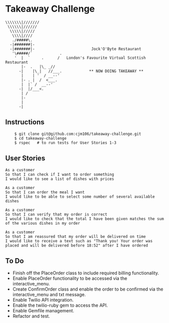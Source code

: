 Takeaway Challenge
==================

    \\\\\\\|///////
     \\\\\\|//////
      \\\\\|/////
       \\\\|////
       ./#####\.
      -|#######|-
      -|#######|-                         Jock'O'Byte Restaurant
       '\#####/`            .    
        '  |  `     .      /   London's Favourite Virtual Scottish Restaurant
           |-  .   |\_ _//              
          -|    |\_|   //___.            ** NOW DOING TAKEAWAY **
           |    | '  / __--'
           |- . |  /  <___.
           |  |` /  __--'
          -|  |/___<.
           | /
           |-
           |
          -|



Instructions
-------

```
    $ git clone git@github.com:cjm106/takeaway-challenge.git
    $ cd takeaway-challenge
    $ rspec   # to run tests for User Stories 1-3

```

User Stories
-------

```
As a customer
So that I can check if I want to order something
I would like to see a list of dishes with prices

As a customer
So that I can order the meal I want
I would like to be able to select some number of several available dishes

As a customer
So that I can verify that my order is correct
I would like to check that the total I have been given matches the sum of the various dishes in my order

As a customer
So that I am reassured that my order will be delivered on time
I would like to receive a text such as "Thank you! Your order was placed and will be delivered before 18:52" after I have ordered
```

To Do
-------
  * Finish off the PlaceOrder class to include required billing functionality.
  * Enable PlaceOrder functionality to be accessed via the interactive_menu.
  * Create ConfirmOrder class and enable the order to be confirmed via the interactive_menu and txt message.
  * Enable Twilio API integration.
  * Enable the twilio-ruby gem to access the API.
  * Enable Gemfile management.
  * Refactor and test.
